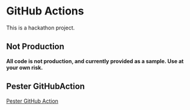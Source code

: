 # GitHub Actions

This is a hackathon project.

## Not Production

**All code is not production, and currently provided as a sample.
Use at your own risk.**

## Pester GitHubAction

[Pester GitHub Action](./PesterActionV1/README.md)
